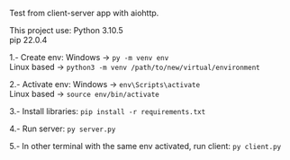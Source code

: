 Test from client-server app with aiohttp.

This project use:
    Python 3.10.5  
    pip 22.0.4

1.- Create env:
    Windows -> ```py -m venv env```  
    Linux based -> ```python3 -m venv /path/to/new/virtual/environment```  

2.- Activate env:
    Windows -> ```env\Scripts\activate```  
    Linux based -> ```source env/bin/activate```

3.- Install libraries:
    ```pip install -r requirements.txt```
    
4.- Run server:
    ```py server.py```

5.- In other terminal with the same env activated, run client:
    ```py client.py```
